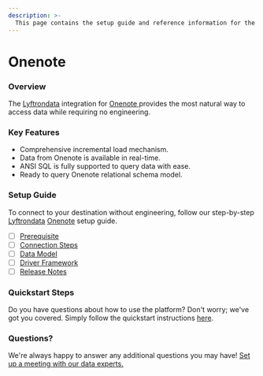 ```yaml
---
description: >-
  This page contains the setup guide and reference information for the Onenote source connector.
---
```


# Onenote

### Overview

The [Lyftrondata](https://www.lyftrondata.com/) integration for [Onenote](https://www.lyftrondata.com/integration/onenote/)[ ](https://www.lyftrondata.com/integration/onenote/)provides the most natural way to access data while requiring no engineering.

### Key Features

* Comprehensive incremental load mechanism.
* Data from Onenote is available in real-time.&#x20;
* ANSI SQL is fully supported to query data with ease.
* Ready to query Onenote relational schema model.

### Setup Guide

To connect to your destination without engineering, follow our step-by-step [Lyftrondata](https://www.lyftrondata.com/)  [Onenote](https://www.lyftrondata.com/integration/onenote/) setup guide.

* [ ] [Prerequisite](../../business-analytics/onenote/prerequisite.md)
* [ ] [Connection Steps](../../business-analytics/onenote/connection-steps.md)
* [ ] [Data Model](../../business-analytics/onenote/data-model/)
* [ ] [Driver Framework](../../business-analytics/onenote/driver-framework/)
* [ ] [Release Notes](../../business-analytics/onenote/release-notes.md)

### Quickstart Steps

Do you have questions about how to use the platform? Don't worry; we've got you covered. Simply follow the quickstart instructions [here](../../../quickstart-steps.md).

### Questions? <a href="#questions" id="questions"></a>

We're always happy to answer any additional questions you may have! [Set up a meeting with our data experts.](https://www.lyftrondata.com/book-a-meeting/)

